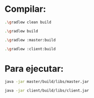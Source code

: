 # Compilar: 
```bash
.\gradlew clean build
```

```bash
.\gradlew build
```

```bash
.\gradlew :master:build
```
```bash
.\gradlew :client:build
```

# Para ejecutar: 

```bash
java -jar master/build/libs/master.jar
```

```bash
java -jar client/build/libs/client.jar
```

